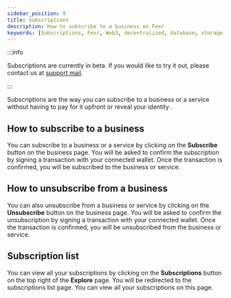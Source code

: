 ```yaml
---
sidebar_position: 9
title: Subscriptions
description: How to subscribe to a business on Fexr
keywords: [Subscriptions, Fexr, Web3, decentralized, database, storage, authentication, login, console, secure, platform]
---
```


:::info

Subscriptions are currently in beta. If you would like to try it out, please contact us at [support mail](mailto:support@getfexr.com).

:::

Subscriptions are the way you can subscribe to a business or a service without having to pay for it upfront or reveal your identity . 

## How to subscribe to a business

You can subscribe to a business or a service by clicking on the **Subscribe** button on the business page. You will be asked to confirm the subscription by signing a transaction with your connected wallet. Once the transaction is confirmed, you will be subscribed to the business or service.

## How to unsubscribe from a business

You can also unsubscribe from a business or service by clicking on the **Unsubscribe** button on the business page. You will be asked to confirm the unsubscription by signing a transaction with your connected wallet. Once the transaction is confirmed, you will be unsubscribed from the business or service.

## Subscription list

You can view all your subscriptions by clicking on the **Subscriptions** button on the top right of the **Explore** page. You will be redirected to the subscriptions list page. You can view all your subscriptions on this page.
